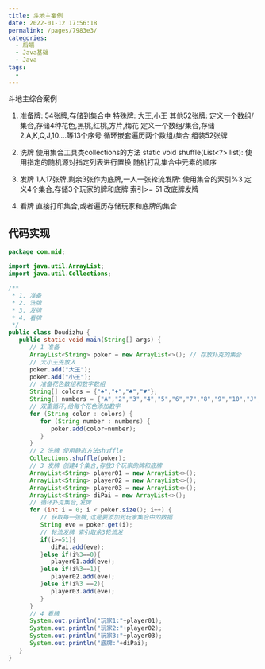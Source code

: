 ```yaml
---
title: 斗地主案例
date: 2022-01-12 17:56:18
permalink: /pages/7983e3/
categories:
  - 后端
  - Java基础
  - Java
tags:
  - 
---
```

斗地主综合案例
1. 准备牌: 54张牌,存储到集合中
特殊牌: 大王,小王
其他52张牌:
    定义一个数组/集合,存储4种花色,黑桃,红桃,方片,梅花
    定义一个数组/集合,存储2,A,K,Q,J,10....等13个序号
循环嵌套遍历两个数组/集合,组装52张牌

2. 洗牌
使用集合工具类collections的方法
static void shuffle(List<?> list): 使用指定的随机源对指定列表进行置换
随机打乱集合中元素的顺序

3. 发牌
1人17张牌,剩余3张作为底牌,一人一张轮流发牌: 使用集合的索引%3
定义4个集合,存储3个玩家的牌和底牌
索引>= 51 改底牌发牌

4. 看牌
直接打印集合,或者遍历存储玩家和底牌的集合

## 代码实现
``` java
package com.mid;

import java.util.ArrayList;
import java.util.Collections;

/**
 * 1. 准备
 * 2. 洗牌
 * 3. 发牌
 * 4. 看牌
 */
public class Doudizhu {
   public static void main(String[] args) {
      // 1 准备
      ArrayList<String> poker = new ArrayList<>(); // 存放扑克的集合
      // 大小王先放入
      poker.add("大王");
      poker.add("小王");
      // 准备花色数组和数字数组
      String[] colors = {"♠","♦","♣","♥"};
      String[] numbers = {"A","2","3","4","5","6","7","8","9","10","J","Q","K"};
      // 双重循环,给每个花色添加数字
      for (String color : colors) {
         for (String number : numbers) {
            poker.add(color+number);
         }
      }
      // 2 洗牌 使用静态方法shuffle
      Collections.shuffle(poker);
      // 3 发牌 创建4个集合,存放3个玩家的牌和底牌
      ArrayList<String> player01 = new ArrayList<>();
      ArrayList<String> player02 = new ArrayList<>();
      ArrayList<String> player03 = new ArrayList<>();
      ArrayList<String> diPai = new ArrayList<>();
      // 循环扑克集合,发牌
      for (int i = 0; i < poker.size(); i++) {
         // 获取每一张牌,这是要添加到玩家集合中的数据
         String eve = poker.get(i);
         // 轮流发牌 索引取余3轮流发
         if(i>=51){
            diPai.add(eve);
         }else if(i%3==0){
            player01.add(eve);
         }else if(i%3==1){
            player02.add(eve);
         }else if(i%3 ==2){
            player03.add(eve);
         }
      }
      // 4 看牌
      System.out.println("玩家1:"+player01);
      System.out.println("玩家2:"+player02);
      System.out.println("玩家3:"+player03);
      System.out.println("底牌:"+diPai);
   }
}

```